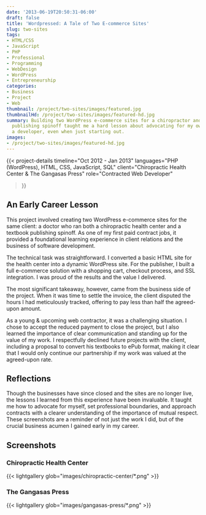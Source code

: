 ```yaml
---
date: '2013-06-19T20:50:31-06:00'
draft: false
title: 'Wordpressed: A Tale of Two E-commerce Sites'
slug: two-sites
tags:
- HTML/CSS
- JavaScript
- PHP
- Professional
- Programming
- WebDesign
- WordPress
- Entrepreneurship
categories:
- Business
- Project
- Web
thumbnail: /project/two-sites/images/featured.jpg
thumbnailHd: /project/two-sites/images/featured-hd.jpg
summary: Building two WordPress e-commerce sites for a chiropractor and his textbook
  publishing spinoff taught me a hard lesson about advocating for my own value as
  a developer, even when just starting out.
images:
- /project/two-sites/images/featured-hd.jpg
---
```

{{< project-details
  timeline="Oct 2012 - Jan 2013"
  languages="PHP (WordPress), HTML, CSS, JavaScript, SQL"
  client="Chiropractic Health Center & The Gangasas Press"
  role="Contracted Web Developer"
>}}

## An Early Career Lesson

This project involved creating two WordPress e-commerce sites for the same client: a doctor who ran both a chiropractic health center and a textbook publishing spinoff. As one of my first paid contract jobs, it provided a foundational learning experience in client relations and the business of software development.

The technical task was straightforward. I converted a basic HTML site for the health center into a dynamic WordPress site. For the publisher, I built a full e-commerce solution with a shopping cart, checkout process, and SSL integration. I was proud of the results and the value I delivered.

The most significant takeaway, however, came from the business side of the project. When it was time to settle the invoice, the client disputed the hours I had meticulously tracked, offering to pay less than half the agreed-upon amount.

As a young & upcoming web contractor, it was a challenging situation. I chose to accept the reduced payment to close the project, but I also learned the importance of clear communication and standing up for the value of my work. I respectfully declined future projects with the client, including a proposal to convert his textbooks to ePub format, making it clear that I would only continue our partnership if my work was valued at the agreed-upon rate.

## Reflections

Though the businesses have since closed and the sites are no longer live, the lessons I learned from this experience have been invaluable. It taught me how to advocate for myself, set professional boundaries, and approach contracts with a clearer understanding of the importance of mutual respect. These screenshots are a reminder of not just the work I did, but of the crucial business acumen I gained early in my career.

## Screenshots

### Chiropractic Health Center
{{< lightgallery glob="images/chiropractic-center/*.png" >}}

### The Gangasas Press
{{< lightgallery glob="images/gangasas-press/*.png" >}}

